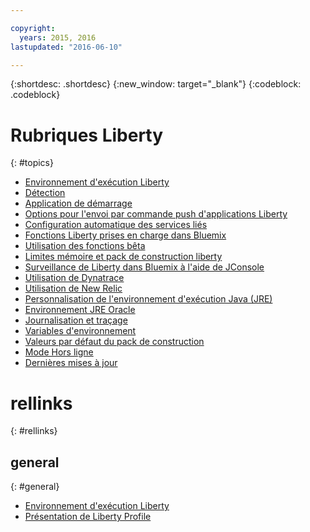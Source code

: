 ```yaml
---

copyright:
  years: 2015, 2016
lastupdated: "2016-06-10"

---
```


{:shortdesc: .shortdesc}
{:new_window: target="_blank"}
{:codeblock: .codeblock}

# Rubriques Liberty
{: #topics}

* [Environnement d'exécution Liberty](index.html)
* [Détection](index.html#detection)
* [Application de démarrage](index.html#starter_application)
* [Options pour l'envoi par commande push d'applications Liberty](optionsForPushing.html)
* [Configuration automatique des services liés](autoConfig.html)
* [Fonctions Liberty prises en charge dans Bluemix](libertyFeatures.html)
* [Utilisation des fonctions bêta](usingBetaFeatures.html)
* [Limites mémoire et pack de construction liberty](memoryLimits.html)
* [Surveillance de Liberty dans Bluemix à l'aide de JConsole](jconsole.html)
* [Utilisation de Dynatrace](dynatrace.html)
* [Utilisation de New Relic](newRelic.html)
* [Personnalisation de l'environnement d'exécution Java (JRE)](customizingJRE.html)
* [Environnement JRE Oracle](oracle_jre.html)
* [Journalisation et traçage](loggingAndTracing.html)
* [Variables d'environnement](environmentVariables.html)
* [Valeurs par défaut du pack de construction](buildpackDefaults.html)
* [Mode Hors ligne](offlineMode.html)
* [Dernières mises à jour](updates.html)

# rellinks
{: #rellinks}
## general
{: #general}
* [Environnement d'exécution Liberty](index.html)
* [Présentation de Liberty Profile](http://www-01.ibm.com/support/knowledgecenter/SSAW57_8.5.5/com.ibm.websphere.wlp.nd.doc/ae/cwlp_about.html)
